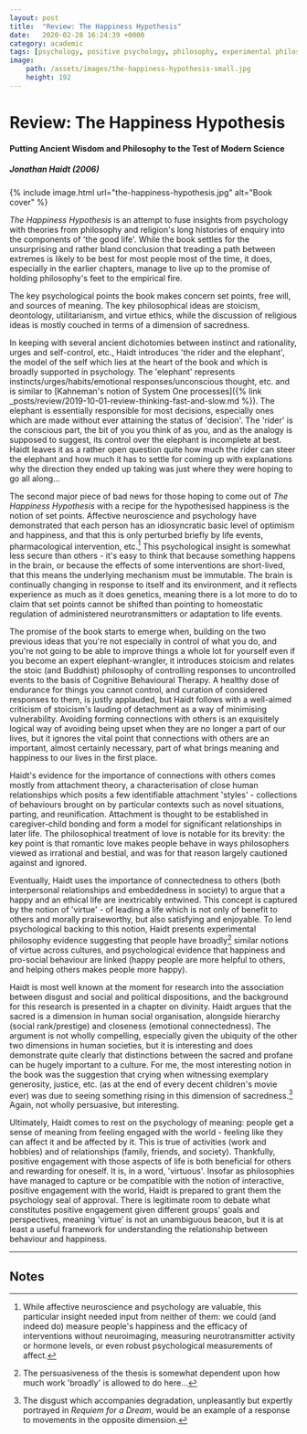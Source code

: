 ```yaml
---
layout: post
title:  "Review: The Happiness Hypothesis"
date:   2020-02-28 16:24:39 +0000
category: academic
tags: [psychology, positive psychology, philosophy, experimental philosophy, philosophy of mind, religion]
image: 
    path: /assets/images/the-happiness-hypothesis-small.jpg
    height: 192
---
```


# Review: The Happiness Hypothesis
#### Putting Ancient Wisdom and Philosophy to the Test of Modern Science
##### Jonathan Haidt (2006)

{% include image.html url="the-happiness-hypothesis.jpg" alt="Book cover" %}

_The Happiness Hypothesis_ is an attempt to fuse insights from psychology with theories from philosophy and religion's long histories of enquiry into the components of 'the good life'. While the book settles for the unsurprising and rather bland conclusion that treading a path between extremes is likely to be best for most people most of the time, it does, especially in the earlier chapters, manage to live up to the promise of holding philosophy's feet to the empirical fire. 

The key psychological points the book makes concern set points, free will, and sources of meaning. The key philosophical ideas are stoicism, deontology, utilitarianism, and virtue ethics, while the discussion of religious ideas is mostly couched in terms of a dimension of sacredness. 

In keeping with several ancient dichotomies between instinct and rationality, urges and self-control, etc., Haidt introduces 'the rider and the elephant', the model of the self which lies at the heart of the book and which is broadly supported in psychology. The 'elephant' represents instincts/urges/habits/emotional responses/unconscious thought, etc. and is similar to [Kahneman's notion of System One processes]({% link _posts/review/2019-10-01-review-thinking-fast-and-slow.md %}). The elephant is essentially responsible for most decisions, especially ones which are made without ever attaining the status of 'decision'. The 'rider' is the conscious part, the bit of you you think of as you, and as the analogy is supposed to suggest, its control over the elephant is incomplete at best. Haidt leaves it as a rather open question quite how much the rider can steer the elephant and how much it has to settle for coming up with explanations why the direction they ended up taking was just where they were hoping to go all along...

The second major piece of bad news for those hoping to come out of _The Happiness Hypothesis_ with a recipe for the hypothesised happiness is the notion of set points. Affective neuroscience and psychology have demonstrated that each person has an idiosyncratic basic level of optimism and happiness, and that this is only perturbed briefly by life events, pharmacological intervention, etc.[^1] This psychological insight is somewhat less secure than others - it's easy to think that because something happens in the brain, or because the effects of some interventions are short-lived, that this means the underlying mechanism must be immutable. The brain is continually changing in response to itself and its environment, and it reflects experience as much as it does genetics, meaning there is a lot more to do to claim that set points cannot be shifted than pointing to homeostatic regulation of administered neurotransmitters or adaptation to life events.

The promise of the book starts to emerge when, building on the two previous ideas that you're not especially in control of what you do, and you're not going to be able to improve things a whole lot for yourself even if you become an expert elephant-wrangler, it introduces stoicism and relates the stoic (and Buddhist) philosophy of controlling responses to uncontrolled events to the basis of Cognitive Behavioural Therapy. A healthy dose of endurance for things you cannot control, and curation of considered responses to them, is justly applauded, but Haidt follows with a well-aimed criticism of stoicism's lauding of detachment as a way of minimising vulnerability. Avoiding forming connections with others is an exquisitely logical way of avoiding being upset when they are no longer a part of our lives, but it ignores the vital point that connections with others are an important, almost certainly necessary, part of what brings meaning and happiness to our lives in the first place. 

Haidt's evidence for the importance of connections with others comes mostly from attachment theory, a characterisation of close human relationships which posits a few identifiable attachment 'styles' - collections of behaviours brought on by particular contexts such as novel situations, parting, and reunification. Attachment is thought to be established in caregiver-child bonding and form a model for significant relationships in later life. The philosophical treatment of love is notable for its brevity: the key point is that romantic love makes people behave in ways philosophers viewed as irrational and bestial, and was for that reason largely cautioned against and ignored. 

Eventually, Haidt uses the importance of connectedness to others (both interpersonal relationships and embeddedness in society) to argue that a happy and an ethical life are inextricably entwined. This concept is captured by the notion of 'virtue' - of leading a life which is not only of benefit to others and morally praiseworthy, but also satisfying and enjoyable. To lend psychological backing to this notion, Haidt presents experimental philosophy evidence suggesting that people have broadly[^2] similar notions of virtue across cultures, and psychological evidence that happiness and pro-social behaviour are linked (happy people are more helpful to others, and helping others makes people more happy). 

Haidt is most well known at the moment for research into the association between disgust and social and political dispositions, and the background for this research is presented in a chapter on divinity. Haidt argues that the sacred is a dimension in human social organisation, alongside hierarchy (social rank/prestige) and closeness (emotional connectedness). The argument is not wholly compelling, especially given the ubiquity of the other two dimensions in human societies, but it is interesting and does demonstrate quite clearly that distinctions between the sacred and profane can be hugely important to a culture. For me, the most interesting notion in the book was the suggestion that crying when witnessing exemplary generosity, justice, etc. (as at the end of every decent children's movie ever) was due to seeing something rising in this dimension of sacredness.[^3] Again, not wholly persuasive, but interesting.

Ultimately, Haidt comes to rest on the psychology of meaning: people get a sense of meaning from feeling engaged with the world - feeling like they can affect it and be affected by it. This is true of activities (work and hobbies) and of relationships (family, friends, and society). Thankfully, positive engagement with those aspects of life is both beneficial for others and rewarding for oneself. It is, in a word, 'virtuous'. Insofar as philosophies have managed to capture or be compatible with the notion of interactive, positive engagement with the world, Haidt is prepared to grant them the psychology seal of approval. There is legitimate room to debate what constitutes positive engagement given different groups' goals and perspectives, meaning 'virtue' is not an unambiguous beacon, but it is at least a useful framework for understanding the relationship between behaviour and happiness.

---
## Notes

[^1]: While affective neuroscience and psychology are valuable, this particular insight needed input from neither of them: we could (and indeed do) measure people's happiness and the efficacy of interventions without neuroimaging, measuring neurotransmitter activity or hormone levels, or even robust psychological measurements of affect. 

[^2]: The persuasiveness of the thesis is somewhat dependent upon how much work 'broadly' is allowed to do here...

[^3]: The disgust which accompanies degradation, unpleasantly but expertly portrayed in _Requiem for a Dream_, would be an example of a response to movements in the opposite dimension.
